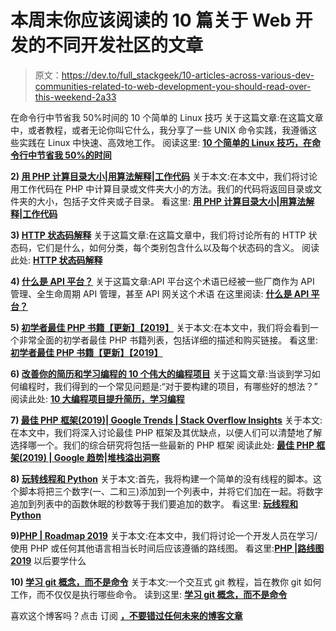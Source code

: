 # 本周末你应该阅读的 10 篇关于 Web 开发的不同开发社区的文章

> 原文：<https://dev.to/full_stackgeek/10-articles-across-various-dev-communities-related-to-web-development-you-should-read-over-this-weekend-2a33>

在命令行中节省我 50%时间的 10 个简单的 Linux 技巧
关于这篇文章:在这篇文章中，或者教程，或者无论你叫它什么，我分享了一些 UNIX 命令实践，我遵循这些实践在 Linux 中快速、高效地工作。
阅读这里: **[10 个简单的 Linux 技巧，在命令行中节省我 50%的时间](https://dev.to/javinpaul/10-simple-linux-tips-which-save-50-of-my-time-in-the-command-line-4moo)** 

**2) [用 PHP 计算目录大小|用算法解释|工作代码](https://fullstackgeek.blogspot.com/2019/08/calculate-directory-size-in-php.html)** 关于本文:在本文中，我们将讨论用工作代码在 PHP 中计算目录或文件夹大小的方法。我们的代码将返回目录或文件夹的大小，包括子文件夹或子目录。
看这里: **[用 PHP 计算目录大小|用算法解释|工作代码](https://fullstackgeek.blogspot.com/2019/08/calculate-directory-size-in-php.html)** 

**3) [HTTP 状态码解释](https://fullstackgeek.blogspot.com/2019/07/http-status-codes-explained.html)** 关于这篇文章:在这篇文章中，我们将讨论所有的 HTTP 状态码，它们是什么，如何分类，每个类别包含什么以及每个状态码的含义。
阅读此处: **[HTTP 状态码解释](https://fullstackgeek.blogspot.com/2019/07/http-status-codes-explained.html)** 

**4) [什么是 API 平台？](https://dzone.com/articles/what-is-an-api-platform)** 关于这篇文章:API 平台这个术语已经被一些厂商作为 API 管理、全生命周期 API 管理，甚至 API 网关这个术语
在这里阅读: **[什么是 API 平台？](https://dzone.com/articles/what-is-an-api-platform)** 

**5) [初学者最佳 PHP 书籍【更新】【2019】](https://fullstackgeek.blogspot.com/2019/06/best-php-books-for-beginners.html)** 关于本文:在本文中，我们将会看到一个非常全面的初学者最佳 PHP 书籍列表，包括详细的描述和购买链接。
看这里: **[初学者最佳 PHP 书籍【更新】【2019】](https://fullstackgeek.blogspot.com/2019/06/best-php-books-for-beginners.html)** 

**6) [改善你的简历和学习编程的 10 个伟大的编程项目](https://dev.to/seattledataguy/10-great-programming-projects-to-improve-your-resume-and-learn-to-program-1e2h)**
关于这篇文章:当谈到学习如何编程时，我们得到的一个常见问题是:“对于要构建的项目，有哪些好的想法？”
阅读此处: **[10 大编程项目提升简历，学习编程](https://dev.to/seattledataguy/10-great-programming-projects-to-improve-your-resume-and-learn-to-program-1e2h)**

**7) [最佳 PHP 框架(2019)| Google Trends | Stack Overflow Insights](https://fullstackgeek.blogspot.com/2019/05/best-php-frameworks.html)** 关于本文:在本文中，我们将深入讨论最佳 PHP 框架及其优缺点，以便人们可以清楚地了解选择哪一个。我们的综合研究将包括一些最新的 PHP 框架
阅读此处: **[最佳 PHP 框架(2019) | Google 趋势|堆栈溢出洞察](https://fullstackgeek.blogspot.com/2019/05/best-php-frameworks.html)** 

**8) [玩转线程和 Python](https://dzone.com/articles/playing-with-threads-and-python)** 关于本文:首先，我将构建一个简单的没有线程的脚本。这个脚本将把三个数字(一、二和三)添加到一个列表中，并将它们加在一起。将数字追加到列表中的函数休眠的秒数等于我们要追加的数字。
看这里: **[玩线程和 Python](https://dzone.com/articles/playing-with-threads-and-python)** 

**9)[PHP | Roadmap 2019](https://fullstackgeek.blogspot.com/2019/05/what-should-i-learn-after-php.html)** 关于本文:在本文中，我们将讨论一个开发人员在学习/使用 PHP 或任何其他语言相当长时间后应该遵循的路线图。
看这里:**[PHP |路线图 2019](https://fullstackgeek.blogspot.com/2019/05/what-should-i-learn-after-php.html)** 以后要学什么

**10) [学习 git 概念，而不是命令](https://dev.to/unseenwizzard/learn-git-concepts-not-commands-4gjc)** 关于本文:一个交互式 git 教程，旨在教你 git 如何工作，而不仅仅是执行哪些命令。
读到这里: **[学习 git 概念，而不是命令](https://dev.to/unseenwizzard/learn-git-concepts-not-commands-4gjc)** 

喜欢这个博客吗？点击 订阅 [**，不要错过任何未来的博客文章**](http://eepurl.com/gveQr5)